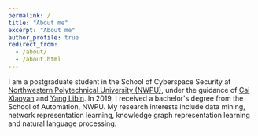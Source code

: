 ```yaml
---
permalink: /
title: "About me"
excerpt: "About me"
author_profile: true
redirect_from: 
  - /about/
  - /about.html
---
```


I am a postgraduate student in the School of Cyberspace Security at [Northwestern Polytechnical University (NWPU)](https://en.nwpu.edu.cn/), under the guidance of [Cai Xiaoyan](https://teacher.nwpu.edu.cn/2016010059.html) and [Yang Libin](https://teacher.nwpu.edu.cn/libiny.html). In 2019, I received a bachelor's degree from the School of Automation, NWPU. My research interests include data mining, network representation learning, knowledge graph representation learning and natural language processing.
